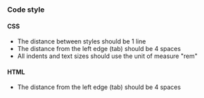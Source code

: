 ### Code style

#### CSS

- The distance between styles should be 1 line
- The distance from the left edge (tab) should be 4 spaces
- All indents and text sizes should use the unit of measure "rem"

#### HTML

- The distance from the left edge (tab) should be 4 spaces
